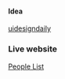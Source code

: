 #### Idea

[uidesigndaily](https://www.uidesigndaily.com/posts/figma-people-list-card-day-1424)

### Live website

[People List](https://mdluc.github.io/people-list/)
